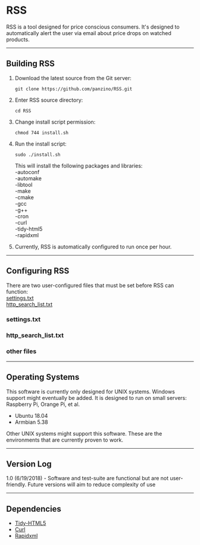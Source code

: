 # RSS

RSS is a tool designed for price conscious consumers. It's designed to automatically alert the user via email about price drops on watched products.

___
## Building RSS

1. Download the latest source from the Git server: 
	```
   git clone https://github.com/panzino/RSS.git
	```
2. Enter RSS source directory:
	```
   cd RSS
	```
3. Change install script permission:
	```
   chmod 744 install.sh
	```
4. Run the install script:
	```
   sudo ./install.sh
	```

   This will install the following packages and libraries:  
   -autoconf  
   -automake  
   -libtool  
   -make  
   -cmake  
   -gcc  
   -g++  
   -cron  
   -curl  
   -tidy-html5  
   -rapidxml  

3. Currently, RSS is automatically configured to run once per hour. 

___
## Configuring RSS

There are two user-configured files that must be set before RSS can function:   
   [settings.txt][1]  
   [http_search_list.txt][2]  


### settings.txt


### http_search_list.txt


### other files




___
## Operating Systems

This software is currently only designed for UNIX systems. Windows support might eventually be added. It is designed to run on small servers: Raspberry Pi, Orange Pi, et al. 

* Ubuntu 18.04
* Armbian 5.38

Other UNIX systems might support this software. These are the environments that are currently proven to work.

___
## Version Log

1.0 (6/19/2018) - Software and test-suite are functional but are not user-friendly. Future versions will aim to reduce complexity of use

___
## Dependencies

  - [Tidy-HTML5][3]  
  - [Curl][4]  
  - [Rapidxml][5]  


[1]: settings.txt
[2]: http_search_list.txt
[3]: https://github.com/htacg/tidy-html5
[4]: https://github.com/curl/curl
[5]: http://rapidxml.sourceforge.net/manual.html